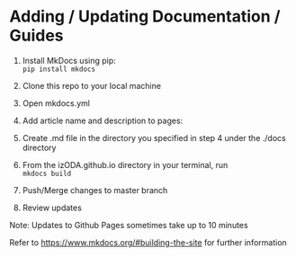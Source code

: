 # Adding / Updating Documentation / Guides

1. Install MkDocs using pip:  
```pip install mkdocs```
1. Clone this repo to your local machine

1. Open mkdocs.yml

1. Add article name and description to pages:

1. Create .md file in the directory you specified in step 4 under the ./docs directory

1. From the izODA.github.io directory in your terminal, run  
```mkdocs build```

1. Push/Merge changes to master branch

1. Review updates

Note: Updates to Github Pages sometimes take up to 10 minutes

Refer to https://www.mkdocs.org/#building-the-site for further information
